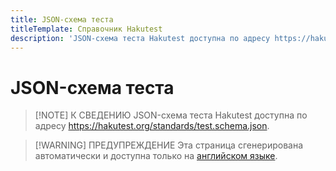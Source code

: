 ```yaml
---
title: JSON-схема теста
titleTemplate: Справочник Hakutest
description: 'JSON-схема теста Hakutest доступна по адресу https://hakutest.org/standards/test.schema.json'
---
```


# JSON-схема теста

> [!NOTE] К СВЕДЕНИЮ
> JSON-схема теста Hakutest доступна по адресу
> https://hakutest.org/standards/test.schema.json.

> [!WARNING] ПРЕДУПРЕЖДЕНИЕ
> Эта страница сгенерирована автоматически и доступна только на [английском
> языке](/reference/standards/test-schema).
